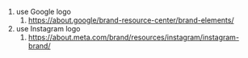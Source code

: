 1. use Google logo
   1. https://about.google/brand-resource-center/brand-elements/
2. use Instagram logo
   1. https://about.meta.com/brand/resources/instagram/instagram-brand/